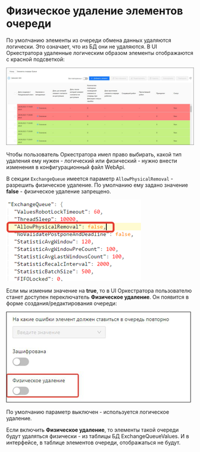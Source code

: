 # Физическое удаление элементов очереди

По умолчанию элементы из очереди обмена данных удаляются логически. Это означает, что из БД они не удаляются. В UI Оркестратора удаленные логическим образом элементы отображаются с красной подсветкой:

![](<../../../.gitbook/assets/deleted-elements.png>)

Чтобы пользователь Оркестратора имел право выбирать, какой тип удаления ему нужен - логический или физический - нужно внести изменения в конфигурационный файл WebApi.

В секции `ExchangeQueue` имеется параметр `AllowPhysicalRemoval` - разрешить физическое удаление. По умолчанию ему задано значение **false** - физическое удаление запрещено.

![](<../../../.gitbook/assets/AllowPhysicalRemoval.png>)

Если мы изменим значение на **true**, то в UI Оркестратора пользователю станет доступен переключатель **Физическое удаление**. Он появится в форме создания/редактирования очереди:

![](<../../../.gitbook/assets/physical-deleted-1.png>)

По умолчанию параметр выключен - используется логическое удаление. 

Если включить **Физическое удаление**, то элементы такой очереди будут удаляться физически - из таблицы БД ExchangeQueueValues. И в интерфейсе, в таблице элементов очереди, отображаться не будут. 
